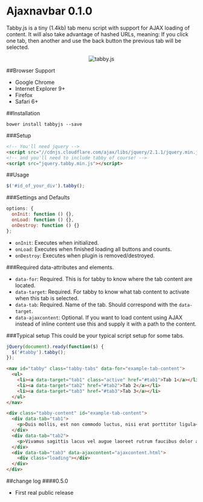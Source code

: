 Ajaxnavbar 0.1.0
==================
Tabby.js is a tiny (1.4kb) tab menu script with support for AJAX loading of content. It will also take advantage of hashed URLs, meaning: If you click one tab, then another and use the back button the previous tab will be selected.

<div style="text-align:center">
<img src="https://github.com/SubZane/tabby/raw/master/demo/img/logo.png" alt="tabby.js"/>
</div>

##Browser Support
* Google Chrome
* Internet Explorer 9+
* Firefox
* Safari 6+

##Installation
```
bower install tabbyjs --save
```

###Setup
```html
<!-- You'll need jquery -->
<script src="//cdnjs.cloudflare.com/ajax/libs/jquery/2.1.1/jquery.min.js"></script>
<!-- and you'll need to include tabby of course! -->
<script src="jquery.tabby.min.js"></script>
```
##Usage
```javascript
$('#id_of_your_div').tabby();
```

###Settings and Defaults
```javascript
options: {
  onInit: function () {},
  onLoad: function () {},
  onDestroy: function () {}
};
```
* `onInit`: Executes when initialized.
* `onLoad`: Executes when finished loading all buttons and counts.
* `onDestroy`: Executes when plugin is removed/destroyed.

###Required data-attributes and elements.
* `data-for`: Required. This is for tabby to know where the tab content are located.
* `data-target`: Required. For tabby to know what tab content to activate when this tab is selected.
* `data-tab`: Required. Name of the tab. Should correspond with the `data-target`.
* `data-ajaxcontent`: Optional. If you want to load content using AJAX instead of inline content use this and supply it with a path to the content.

###Typical setup
This could be your typical script setup for some tabs.

```javascript
jQuery(document).ready(function($) {
  $('#tabby').tabby();
});
```

```html
<nav id="tabby" class="tabby-tabs" data-for="example-tab-content">
  <ul>
    <li><a data-target="tab1" class="active" href="#tab1">Tab 1</a></li>
    <li><a data-target="tab2" href="#tab2">Tab 2</a></li>
    <li><a data-target="tab3" href="#tab3">Tab 3</a></li>
  </ul>
</nav>

<div class="tabby-content" id="example-tab-content">
  <div data-tab="tab1">
    <p>Duis mollis, est non commodo luctus, nisi erat porttitor ligula</p>
  </div>
  <div data-tab="tab2">
    <p>Vivamus sagittis lacus vel augue laoreet rutrum faucibus dolor auctor.</p>
  </div>
  <div data-tab="tab3" data-ajaxcontent="ajaxcontent.html">
    <div class="loading"></div>
  </div>
</div>
```

##change log
####0.5.0
* First real public release
